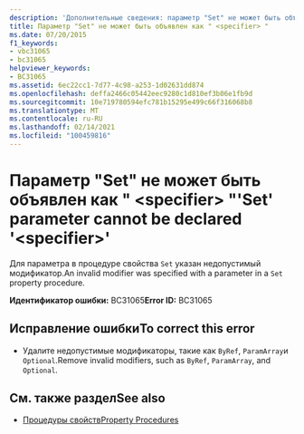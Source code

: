 ```yaml
---
description: 'Дополнительные сведения: параметр "Set" не может быть объявлен как " <specifier> "'
title: Параметр "Set" не может быть объявлен как " <specifier> "
ms.date: 07/20/2015
f1_keywords:
- vbc31065
- bc31065
helpviewer_keywords:
- BC31065
ms.assetid: 6ec22cc1-7d77-4c98-a253-1d02631dd874
ms.openlocfilehash: deffa2466c05442eec9280c1d810ef3b06e1fb9d
ms.sourcegitcommit: 10e719780594efc781b15295e499c66f316068b8
ms.translationtype: MT
ms.contentlocale: ru-RU
ms.lasthandoff: 02/14/2021
ms.locfileid: "100459816"
---
```

# <a name="set-parameter-cannot-be-declared-specifier"></a><span data-ttu-id="f3cc8-103">Параметр "Set" не может быть объявлен как " \<specifier> "</span><span class="sxs-lookup"><span data-stu-id="f3cc8-103">'Set' parameter cannot be declared '\<specifier>'</span></span>

<span data-ttu-id="f3cc8-104">Для параметра в процедуре свойства `Set` указан недопустимый модификатор.</span><span class="sxs-lookup"><span data-stu-id="f3cc8-104">An invalid modifier was specified with a parameter in a `Set` property procedure.</span></span>  
  
 <span data-ttu-id="f3cc8-105">**Идентификатор ошибки:** BC31065</span><span class="sxs-lookup"><span data-stu-id="f3cc8-105">**Error ID:** BC31065</span></span>  
  
## <a name="to-correct-this-error"></a><span data-ttu-id="f3cc8-106">Исправление ошибки</span><span class="sxs-lookup"><span data-stu-id="f3cc8-106">To correct this error</span></span>  
  
- <span data-ttu-id="f3cc8-107">Удалите недопустимые модификаторы, такие как `ByRef`, `ParamArray`и `Optional`.</span><span class="sxs-lookup"><span data-stu-id="f3cc8-107">Remove invalid modifiers, such as `ByRef`, `ParamArray`, and `Optional`.</span></span>  
  
## <a name="see-also"></a><span data-ttu-id="f3cc8-108">См. также раздел</span><span class="sxs-lookup"><span data-stu-id="f3cc8-108">See also</span></span>

- [<span data-ttu-id="f3cc8-109">Процедуры свойств</span><span class="sxs-lookup"><span data-stu-id="f3cc8-109">Property Procedures</span></span>](../programming-guide/language-features/procedures/property-procedures.md)

